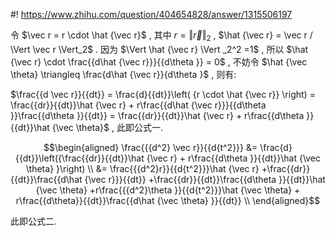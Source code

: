 #! https://www.zhihu.com/question/404654828/answer/1315506197

[comment]: <> (Answer URL: https://www.zhihu.com/question/404654828/answer/1315506197)
[comment]: <> (Question Title: 图二这个公式怎么得出？)
[comment]: <> (Author Name: 采石工)
[comment]: <> (Create Time: 2020-07-02 22:49:02)

令  $\vec r = r \cdot \hat {\vec r}$  , 其中  $r = \Vert \vec r \Vert_2$  ,
$\hat {\vec r} = \vec r / \Vert \vec r \Vert_2$  . 因为  $\Vert \hat {\vec r}
\Vert _2^2 =1$  , 所以  $\hat {\vec r} \cdot \frac{{d\hat {\vec r}}}{{d\theta }}
= 0$  , 不妨令  $\hat {\vec \theta} \triangleq \frac{d\hat {\vec r}}{d\theta }$
, 则有:

$\frac{{d \vec r}}{{dt}} = \frac{d}{{dt}}\left( {r \cdot \hat {\vec r}}
\right) = \frac{{dr}}{{dt}}\hat {\vec r} + r\frac{{d\hat {\vec r}}}{{d\theta
}}\frac{{d\theta }}{{dt}} = \frac{{dr}}{{dt}}\hat {\vec r} + r\frac{{d\theta
}}{{dt}}\hat {\vec \theta}$  , 此即公式一.

$$\begin{aligned} \frac{{{d^2} \vec r}}{{d{t^2}}} 
&= \frac{d}{{dt}}\left({\frac{{dr}}{{dt}}\hat {\vec r} + r\frac{{d\theta }}{{dt}}\hat {\vec \theta} }\right) \\ 
&= \frac{{{d^2}r}}{{d{t^2}}}\hat {\vec r} +\frac{{dr}}{{dt}}\frac{{d\hat {\vec r}}}{{dt}} +\frac{{dr}}{{dt}}\frac{{d\theta }}{{dt}}\hat {\vec \theta} +r\frac{{{d^2}\theta }}{{d{t^2}}}\hat {\vec \theta} + r\frac{{d\theta}}{{dt}}\frac{{d\hat {\vec \theta} }}{{dt}} \\ 
\end{aligned}$$

此即公式二.

